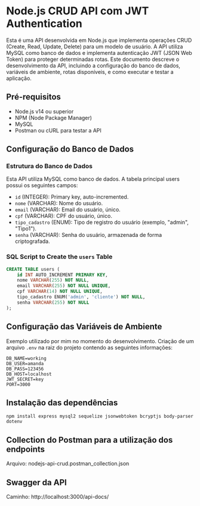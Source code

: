 # Node.js CRUD API com JWT Authentication

Esta é uma API desenvolvida em Node.js que implementa operações CRUD (Create, Read, Update, Delete) para um modelo de usuário. A API utiliza MySQL como banco de dados e implementa autenticação JWT (JSON Web Token) para proteger determinadas rotas. Este documento descreve o desenvolvimento da API, incluindo a configuração do banco de dados, variáveis de ambiente, rotas disponíveis, e como executar e testar a aplicação.


## Pré-requisitos

- Node.js v14 ou superior
- NPM (Node Package Manager)
- MySQL
- Postman ou cURL para testar a API

## Configuração do Banco de Dados

### Estrutura do Banco de Dados

Esta API utiliza MySQL como banco de dados. A tabela principal users possui os seguintes campos:

- `id` (INTEGER): Primary key, auto-incremented.
- `nome` (VARCHAR): Nome do usuário.
- `email` (VARCHAR): Email do usuário, único.
- `cpf` (VARCHAR): CPF do usuário, único.
- `tipo_cadastro` (ENUM): Tipo de registro do usuário (exemplo, "admin", "Tipo1").
- `senha` (VARCHAR): Senha do usuário, armazenada de forma criptografada.

### SQL Script to Create the `users` Table

```sql
CREATE TABLE users (
    id INT AUTO_INCREMENT PRIMARY KEY,
    nome VARCHAR(255) NOT NULL,
    email VARCHAR(255) NOT NULL UNIQUE,
    cpf VARCHAR(14) NOT NULL UNIQUE,
    tipo_cadastro ENUM('admin', 'cliente') NOT NULL,
    senha VARCHAR(255) NOT NULL
);
```

## Configuração das Variáveis de Ambiente
Exemplo utilizado por mim no momento do desenvolvimento.
Criação de um arquivo `.env` na raiz do projeto contendo as seguintes informações:
```
DB_NAME=working
DB_USER=amanda
DB_PASS=123456
DB_HOST=localhost
JWT_SECRET=key
PORT=3000
```
## Instalação das dependências 

```
npm install express mysql2 sequelize jsonwebtoken bcryptjs body-parser dotenv

```
## Collection do Postman para a utilização dos endpoints
Arquivo: nodejs-api-crud.postman_collection.json

## Swagger da API
Caminho: http://localhost:3000/api-docs/


